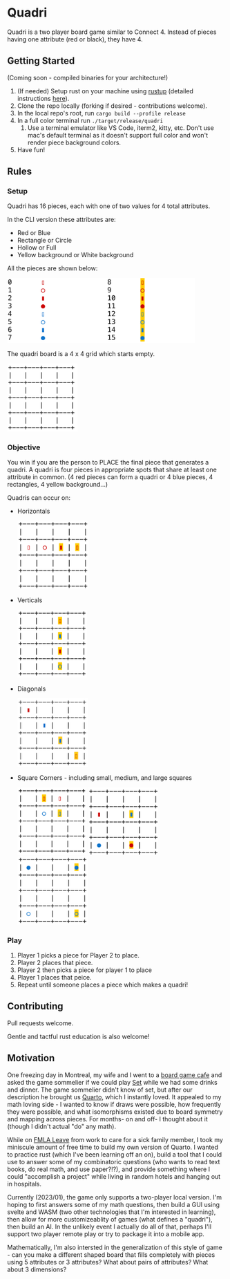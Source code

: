 # Quadri 

Quadri is a two player board game similar to Connect 4. Instead of pieces having one attribute (red or black), they have 4.

## Getting Started

(Coming soon - compiled binaries for your architecture!)

1. (If needed) Setup rust on your machine using [rustup](https://rustup.rs/) (detailed instructions [here](https://rust-lang.github.io/rustup/installation/index.html)).
2. Clone the repo locally (forking if desired - contributions welcome).
3. In the local repo's root, run `cargo build --profile release`
4. In a full color terminal run `./target/release/quadri`
   1. Use a terminal emulator like VS Code, iterm2, kitty, etc. Don't use mac's default terminal as it doesn't support full color and won't render piece background colors.
5. Have fun!

## Rules 

### Setup

Quadri has 16 pieces, each with one of two values for 4 total attributes. 

In the CLI version these attributes are:
- Red or Blue 
- Rectangle or Circle
- Hollow or Full
- Yellow background or White background

All the pieces are shown below:

<img src="docs/images/quadri_pieces.png" alt="quadri_pieces" height="150"/>

The quadri board is a 4 x 4 grid which starts empty. 

<img src="docs/images/empty_board.png" alt="empty_board" height="157.5"/>

### Objective

You win if you are the person to PLACE the final piece that generates a quadri. A quadri is four pieces in appropriate spots that share at least one attribute in common. (4 red pieces can form a quadri or 4 blue pieces, 4 rectangles, 4 yellow background...)

Quadris can occur on:

- Horizontals

    <img src="docs/images/quadri_examples/quadri_ex_horizontal.png" alt="quadri_example_horizontal" height="157.5"/>

- Verticals
    
    <img src="docs/images/quadri_examples/quadri_ex_vertical.png" alt="quadri_example_vertical" height="157.5"/>

- Diagonals
  
    <img src="docs/images/quadri_examples/quadri_ex_diagonal.png" alt="quadri_example_diagonal" height="157.5"/>
- Square Corners - including small, medium, and large squares

    <img src="docs/images/quadri_examples/quadri_ex_square_small.png" alt="quadri_example_square_corners_small" height="157.5"/>
    <img src="docs/images/quadri_examples/quadri_ex_square_med.png" alt="quadri_example_square_corners_medium" height="157.5"/>
    <img src="docs/images/quadri_examples/quadri_ex_square_large.png" alt="quadri_example_square_corners_large" height="157.5"/>

### Play 

1. Player 1 picks a piece for Player 2 to place.
2. Player 2 places that piece.
3. Player 2 then picks a piece for player 1 to place
4. Player 1 places that peice. 
5. Repeat until someone places a piece which makes a quadri!

## Contributing

Pull requests welcome.

Gentle and tactful rust education is also welcome!

## Motivation

One freezing day in Montreal, my wife and I went to a [board game cafe](http://colonelmoutarde.ca/) and asked the game sommelier if we could play [Set](https://smart-games.org/en/set/) while we had some drinks and dinner. The game sommelier didn't know of set, but after our description he brought us [Quarto](https://boardgamegeek.com/boardgame/681/quarto), which I instantly loved. It appealed to my math loving side - I wanted to know if draws were possible, how frequently they were possible, and what isomorphisms existed due to board symmetry and mapping across pieces. For months- on and off- I thought about it (though I didn't actual "do" any math).

While on [FMLA Leave](https://en.wikipedia.org/wiki/Family_and_Medical_Leave_Act_of_1993) from work to care for a sick family member, I took my miniscule amount of free time to build my own version of Quarto. I wanted to practice rust (which I've been learning off an on), build a tool that I could use to answer some of my combinatoric questions (who wants to read text books, do real math, and use paper?!?), and provide something where I could "accomplish a project" while living in random hotels and hanging out in hospitals. 

Currently (2023/01), the game only supports a two-player local version. I'm hoping to first answers some of my math questions, then build a GUI using svelte and WASM (two other technologies that I'm interested in learning), then allow for more customizeablity of games (what defines a "quadri"), then build an AI. In the unlikely event I actually do all of that, perhaps I'll support two player remote play or try to package it into a mobile app.

Mathematically, I'm also intersted in the generalization of this style of game - can you make a different shaped board that fills completely with pieces using 5 attributes or 3 attributes? What about pairs of attributes? What about 3 dimensions?
